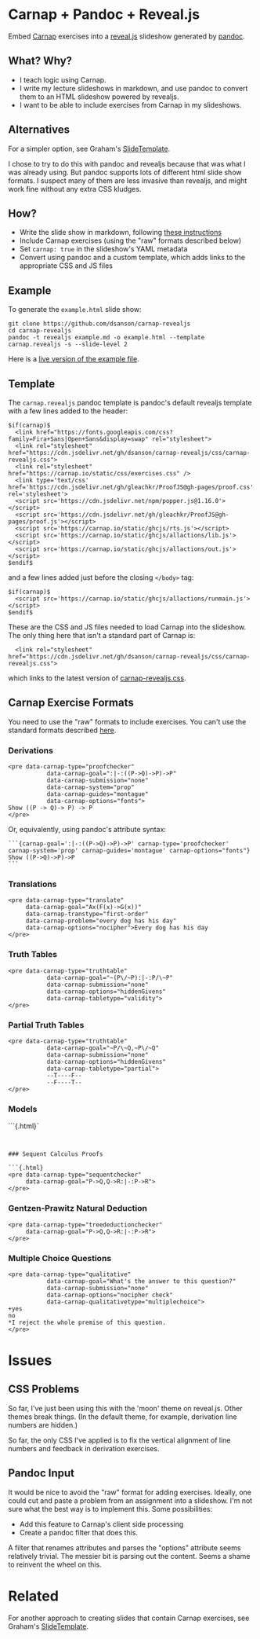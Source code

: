 # Carnap + Pandoc + Reveal.js

Embed [Carnap](https://carnap.io) exercises into a
[reveal.js](https://revealjs.com/) slideshow generated by
[pandoc](https://pandoc.org).

## What? Why?

-   I teach logic using Carnap.
-   I write my lecture slideshows in markdown, and use pandoc to convert them
    to an HTML slideshow powered by revealjs.
-   I want to be able to include exercises from Carnap in my slideshows.

## Alternatives

For a simpler option, see Graham's
[SlideTemplate](https://github.com/gleachkr/SlideTemplate).

I chose to try to do this with pandoc and revealjs because that was what I was
already using. But pandoc supports lots of different html slide show formats.
I suspect many of them are less invasive than revealjs, and might work fine
without any extra CSS kludges.

## How?

-   Write the slide show in markdown, following [these
    instructions](https://pandoc.org/MANUAL.html#producing-slide-shows-with-pandoc)
-   Include Carnap exercises (using the "raw" formats described below)
-   Set `carnap: true` in the slideshow's YAML metadata
-   Convert using pandoc and a custom template, which adds links to the appropriate CSS and JS files

## Example

To generate the `example.html` slide show:

```
git clone https://github.com/dsanson/carnap-revealjs
cd carnap-revealjs
pandoc -t revealjs example.md -o example.html --template carnap.revealjs -s --slide-level 2
```

Here is a [live version of the example
file](https://dsanson.github.io/carnap-revealjs/example.html).

## Template

The `carnap.revealjs` pandoc template is pandoc's default revealjs template
with a few lines added to the header:

```
$if(carnap)$
  <link href="https://fonts.googleapis.com/css?family=Fira+Sans|Open+Sans&display=swap" rel="stylesheet">
  <link rel="stylesheet" href="https://cdn.jsdelivr.net/gh/dsanson/carnap-revealjs/css/carnap-revealjs.css">
  <link rel="stylesheet" href="https://carnap.io/static/css/exercises.css" />
  <link type='text/css' href='https://cdn.jsdelivr.net/gh/gleachkr/ProofJS@gh-pages/proof.css' rel='stylesheet'>
  <script src='https://cdn.jsdelivr.net/npm/popper.js@1.16.0'></script>
  <script src='https://cdn.jsdelivr.net/gh/gleachkr/ProofJS@gh-pages/proof.js'></script>
  <script src='https://carnap.io/static/ghcjs/rts.js'></script>
  <script src='https://carnap.io/static/ghcjs/allactions/lib.js'></script>
  <script src='https://carnap.io/static/ghcjs/allactions/out.js'></script>
$endif$
```

and a few lines added just before the closing `</body>` tag:

```
$if(carnap)$
  <script src='https://carnap.io/static/ghcjs/allactions/runmain.js'></script>
$endif$
```

These are the CSS and JS files needed to load Carnap into the slideshow. 
The only thing here that isn't a standard part of Carnap is:

```
  <link rel="stylesheet" href="https://cdn.jsdelivr.net/gh/dsanson/carnap-revealjs/css/carnap-revealjs.css">
```

which links to the latest version of
[carnap-revealjs.css](css/carnap-revealjs.css).

## Carnap Exercise Formats

You need to use the "raw" formats to include exercises. You can't use the
standard formats described
[here](https://carnap.io/shared/gleachkr@gmail.com/carnap-pandoc.pandoc). 

### Derivations 

```{.html}
<pre data-carnap-type="proofchecker"
           data-carnap-goal=":|-:((P->Q)->P)->P"
           data-carnap-submission="none"
           data-carnap-system="prop"
           data-carnap-guides="montague"
           data-carnap-options="fonts">
Show ((P -> Q)-> P) -> P
</pre>
```

Or, equivalently, using pandoc's attribute syntax:

````{.markdown}
```{carnap-goal=':|-:((P->Q)->P)->P' carnap-type='proofchecker' carnap-system='prop' carnap-guides='montague' carnap-options="fonts"}
Show ((P->Q)->P)->P
```
````

### Translations

```{.html}
<pre data-carnap-type="translate"
     data-carnap-goal="Ax(F(x)->G(x))"
     data-carnap-transtype="first-order"
     data-carnap-problem="every dog has his day"
     data-carnap-options="nocipher">Every dog has his day
</pre>
```


### Truth Tables

```{.html}
<pre data-carnap-type="truthtable"
           data-carnap-goal="~(P\/~P):|-:P/\~P"
           data-carnap-submission="none"
           data-carnap-options="hiddenGivens"
           data-carnap-tabletype="validity">
</pre>
```

### Partial Truth Tables

```{.html}
<pre data-carnap-type="truthtable"
           data-carnap-goal="~P/\~Q,~P\/~Q"
           data-carnap-submission="none"
           data-carnap-options="hiddenGivens"
           data-carnap-tabletype="partial">
           --T----F--
           --F----T--
</pre>
```

### Models

```{.html}`
<pre data-carnap-type="countermodeler"
     data-carnap-countermodelertype="validity"
     data-carnap-goal="AxEyF(x,y):|-:ExAyF(x,y)">
</pre>
```

### Sequent Calculus Proofs

```{.html}
<pre data-carnap-type="sequentchecker"
     data-carnap-goal="P->Q,Q->R:|-:P->R">
</pre>
```

### Gentzen-Prawitz Natural Deduction

```{.html}
<pre data-carnap-type="treedeductionchecker"
     data-carnap-goal="P->Q,Q->R:|-:P->R">
</pre>
```

### Multiple Choice Questions

```{.html}
<pre data-carnap-type="qualitative"
           data-carnap-goal="What's the answer to this question?"
           data-carnap-submission="none"
           data-carnap-options="nocipher check"
           data-carnap-qualitativetype="multiplechoice">
+yes
no
*I reject the whole premise of this question.
</pre>
```

# Issues

## CSS Problems

So far, I've just been using this with the 'moon' theme on reveal.js. Other
themes break things. (In the default theme, for example, derivation line
numbers are hidden.)

So far, the only CSS I've applied is to fix the vertical alignment of line
numbers and feedback in derivation exercises.

## Pandoc Input

It would be nice to avoid the "raw" format for adding exercises. Ideally, one
could cut and paste a problem from an assignment into a slideshow. I'm not
sure what the best way is to implement this. Some possibilities:

-   Add this feature to Carnap's client side processing
-   Create a pandoc filter that does this.

A filter that renames attributes and parses the "options" attribute seems
relatively trivial. The messier bit is parsing out the content. Seems a shame
to reinvent the wheel on this.

# Related

For another approach to creating slides that contain Carnap exercises, see
Graham's [SlideTemplate](https://github.com/gleachkr/SlideTemplate). 



